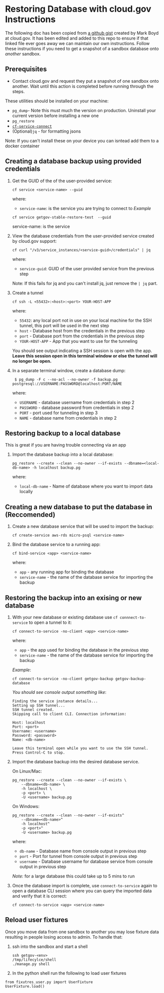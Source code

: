 # Restoring Database with cloud.gov Instructions

The following doc has been copied from [a github gist](https://gist.github.com/markdboyd/8f20f9bdcfb591febaa838a50d0deb23) created by Mark Boyd at cloud.gov. It has been edited and added to this repo to ensure if that linked file ever goes away we can maintain our own instructions. Follow these instructions if you need to get a snapshot of a sandbox database onto _another_ sandbox. 

## Prerequisites

- Contact cloud.gov and request they put a snapshot of one sandbox onto another. Wait until this action is completed before running through the steps.

These utilities should be installed on your machine:

- `pg_dump`- Note this must much the version on production. Uninstall your current version before installing a new one
- `pg_restore`
- [`cf-service-connect`](https://github.com/cloud-gov/cf-service-connect)
- (Optional)`jq` - for formatting jsons

Note: If you can't install these on your device you can isntead add them to a docker container

## Creating a database backup using provided credentials

1. Get the GUID of the of the user-provided service:

    ```shell
    cf service <service-name> --guid
    ```

    where:
    - `service-name`: is the service you are trying to connect to
    _Example_

    ```shell
    cf service getgov-stable-restore-test  --guid
    ```

    service-name: is the service
2. View the database credentials from the user-provided service created by cloud.gov support:

    ```shell
    cf curl "/v3/service_instances/<service-guid>/credentials" | jq 
    ```

    where:

    - `service-guid`: GUID of the user provided service from the previous step

    Note: If this fails for jq and you can't install jq, just remove the `| jq` part.

3. Create a tunnel

    ```shell
    cf ssh -L <55432>:<host>:<port> YOUR-HOST-APP
    ```

    where:

    - `55432`: any local port not in use on your local machine for the SSH tunnel, this port will be used in the next step
    - `host` - Database host from the credentials in the previous step
    - `port` - Database port from the credentials in the previous step
    - `YOUR-HOST-APP` - App that you want to use for the tunneling

    You should see output indicating a SSH session is open with the app. **Leave this session open in this terminal window or else the tunnel will no longer be open.**

4. In a separate terminal window, create a database dump:

   ```shell
    $ pg_dump -F c --no-acl --no-owner -f backup.pg postgresql://USERNAME:PASSWORD@localhost:PORT/NAME
   ```

   where:

   - `USERNAME` - database username from credentials in step 2
   - `PASSWORD` - database password from credentials in step 2
   - `PORT` - port used for tunneling in step 3
   - `NAME` - database name from credentials in step 2

## Restoring backup to a local database

This is great if you are having trouble connecting via an app

1. Import the database backup into a local database:

    ```shell
    pg_restore --create --clean --no-owner --if-exists --dbname=<local-db-name> -h localhost backup.pg
    ```
    
    where:
    
    - `local-db-name` - Name of database where you want to import data locally

## Creating a new database to put the database in (Reccomended)

1. Create a new database service that will be used to import the backup:

    ```shell
    cf create-service aws-rds micro-psql <service-name>
    ```

2. Bind the database service to a running app:


    ```shell
    cf bind-service <app> <service-name>
    ```
    
    where:
    
    - `app` - any running app for binding the database
    - `service-name` - the name of the database service for importing the backup 

## Restoring the backup into an exising or new database

1. With your new database or existing database use `cf connnect-to-service` to open a tunnel to it:

    ```shell
    cf connect-to-service -no-client <app> <service-name>
    ```

    where:

    - `app` - the app used for binding the database in the previous step
    - `service-name` - the name of the database service for importing the backup 

    _Example_:

    ```shell
    cf connect-to-service -no-client getgov-backup getgov-backup-database
    ```

    _You should see console output something like_:

    ```shell
    Finding the service instance details...
    Setting up SSH tunnel...
    SSH tunnel created.
    Skipping call to client CLI. Connection information:

    Host: localhost
    Port: <port>
    Username: <username>
    Password: <password>
    Name: <db-name>

    Leave this terminal open while you want to use the SSH tunnel. Press Control-C to stop.
    ```

2. Import the database backup into the desired database service.

    On Linux/Mac:

    ```shell
    pg_restore --create --clean --no-owner --if-exists \
        --dbname=<db-name> \
        -h localhost \
        -p <port> \
        -U <username> backup.pg
    ```

    On Windows:

    ```shell
    pg_restore --create --clean --no-owner --if-exists^
        --dbname=<db-name>^
        -h localhost^
        -p <port>^
        -U <username> backup.pg    
    ```

    where:

    - `db-name` - Database name from console output in previous step
    - `port` - Port for tunnel from console output in previous step
    - `username` - Database username for database service from console output in previous step

    _Note:_ for a large database this could take up to 5 mins to run
3. Once the database import is complete, use `connect-to-service` again to open a database CLI session where you can query the imported data and verify that it is correct:

    ```shell
    cf connect-to-service <app> <service-name>    
    ```

## Reload user fixtures

Once you move data from one sandbox to another you may lose fixture data resulting in people losing access to admin. To handle that:
1. ssh into the sandbox and start a shell 
    ```shell
    ssh getgov-<env> 
    /tmp/lifecylce/shell
    ./manage.py shell
    ```

2. In the python shell run the following to load user fixtures
 ```
 from fixutres_user.py import UserFixture
 UserFixture.load()
 ```